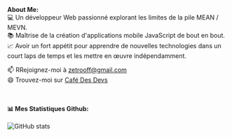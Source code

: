 

<div>
<strong>About Me:</strong><br>
💻 Un développeur Web passionné explorant les limites de la pile MEAN / MEVN.<br>
📚 Maîtrise de la création d'applications mobile JavaScript de bout en bout.<br>
📈 Avoir un fort appétit pour apprendre de nouvelles technologies dans un court laps de temps et les mettre en œuvre indépendamment.<br>

📫 RRejoignez-moi à <a href="zetrooff@gmail.com">zetrooff@gmail.com</a><br>
😄 Trouvez-moi sur <a href="https://discord.gg/2Ph7nNSQPJ">Café Des Devs</a><br><br><br>

<strong>📊 Mes Statistiques Github:</strong><br><br>
![GitHub stats](https://github-readme-stats.vercel.app/api?username=zetro-dev&show_icons=true&count_private=true&include_all_commits=true&theme=radical)<br>

